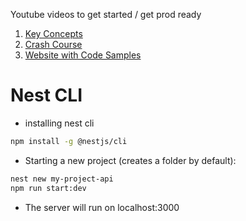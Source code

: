 Youtube videos to get started / get prod ready
1. [Key Concepts](https://www.youtube.com/watch?v=IdsBwplQAMw&list=PLnsTzQ998QGQRY_8SaeMyd3_RuLyegJyx)
2. [Crash Course](https://www.youtube.com/watch?v=2n3xS89TJMI&list=PLlaDAvA2MhR2jb8zavu6I-w1BA878aHcB)
3. [Website with Code Samples](https://wanago.io/courses/api-with-nestjs/)

# Nest CLI

- installing nest cli
```bash
npm install -g @nestjs/cli
```
- Starting a new project (creates a folder by default):
```bash
nest new my-project-api
npm run start:dev
```
- The server will run on localhost:3000
